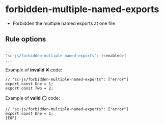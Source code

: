 # forbidden-multiple-named-exports
- Forbidden the multiple named exports at one file

## Rule options

```js
...
"sc-js/forbidden-multiple-named-exports": [<enabled>]
...
```

Example of **invalid** :x: code:

```tsx
// "sc-js/forbidden-multiple-named-exports": ["error"]
export const One = 1;
export const Two = 2;
```

Example of **valid** :o: code:

```tsx
// "sc-js/forbidden-multiple-named-exports": ["error"]
export const One = 1;
[EOF]
```
